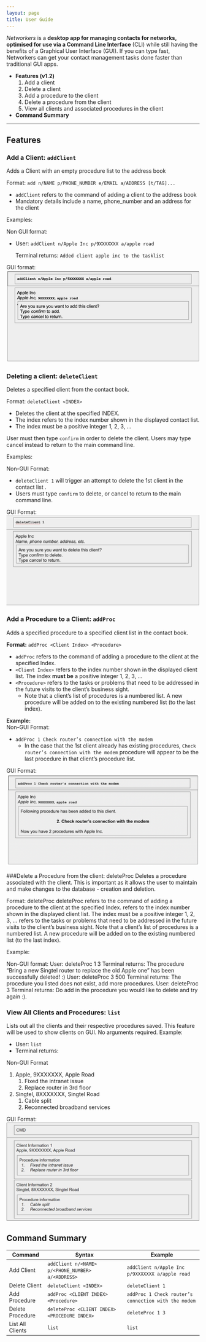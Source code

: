 ```yaml
---
layout: page
title: User Guide
---
```


*Networkers* is a **desktop app for managing contacts for networks, 
optimised for use via a Command Line Interface** (CLI) 
while still having the benefits of a Graphical User Interface (GUI). 
If you can type fast, Networkers can get your contact management tasks 
done faster than traditional GUI apps.


- **Features (v1.2)**
  1. Add a client
  2. Delete a client
  3. Add a procedure to the client
  4. Delete a procedure from the client
  5. View all clients and associated procedures in the client
- **Command Summary**




--------------------------------------------------------------------------------------------------------------------

## Features


### Add a Client: `addClient`

Adds a Client with an empty procedure list to the address book

Format: `add n/NAME p/PHONE_NUMBER e/EMAIL a/ADDRESS [t/TAG]...`
 - `addClient` refers to the command of adding a client to the address book
 - Mandatory details include a name, phone_number and an address for the client

Examples:

Non GUI format:
-  User: `addClient n/Apple Inc p/9XXXXXXX a/apple road`
   
   Terminal returns: `Added client apple inc to the tasklist`


GUI format:
    ![Ui](images/addClient.png)




### Deleting a client: `deleteClient`

Deletes a specified client from  the contact book.

Format: `deleteClient <INDEX>`

* Deletes the client at the specified INDEX.
* The index refers to the index number shown in the displayed contact list.
* The index must be a positive integer 1, 2, 3, …

User must then type `confirm` in order to delete the client. Users may type cancel instead to return to the main command line.

Examples:


Non-GUI Format:
* `deleteClient 1` will trigger an attempt to delete the 1st client in the contact list .
* Users must type `confirm` to delete, or cancel to return to the main command line.

GUI Format:
![list](images/deleteClient.png)


### Add a Procedure to a Client: `addProc`

Adds a specified procedure to a specified client list in the contact book.

**Format:** `addProc <Client Index> <Procedure>`
* `addProc` refers to the command of adding a procedure to the client at the specified Index.
* `<Client Index>` refers to the index number shown in the displayed client list. The index **must be** a positive integer 1, 2, 3, …​
* `<Procedure>` refers to the tasks or problems that need to be addressed in the future visits to the client’s business sight.
  * Note that a client’s list of procedures is a numbered list. A new procedure will be added on to the existing numbered list (to the last index).

**Example:** <br/>
Non-GUI Format:
* `addProc 1 Check router’s connection with the modem`
  * In the case that the 1st client already has existing procedures, `Check router’s connection with the modem` procedure will appear to be the last procedure in that client’s procedure list.

GUI Format:
![addProc](images/addProc.png)

###Delete a Procedure from the client: deleteProc
Deletes a procedure associated with the client. This is important as it allows the user to maintain and make changes to the database - creation and deletion.

Format: deleteProc <clientIndex> <Proc Index>
deleteProc refers to the command of adding a procedure to the client at the specified Index.
<Client Index> refers to the index number shown in the displayed client list. The index must be a positive integer 1, 2, 3, …​
<Procedure> refers to the tasks or problems that need to be addressed in the future visits to the client’s business sight.
Note that a client’s list of procedures is a numbered list. A new procedure will be added on to the existing numbered list (to the last index).

Example:

Non-GUI format:
User: deleteProc 1 3
Terminal returns: The procedure “Bring a new Singtel router to replace the old Apple one” has been successfully deleted! :)
User: deleteProc 3 500
Terminal returns: The procedure you listed does not exist, add more procedures.
User: deleteProc 3
Terminal returns: Do add in the procedure you would like to delete and try again :).

### View All Clients and Procedures: `list`

Lists out all the clients and their respective procedures saved. 
This feature will be used to show clients on GUI. No arguments required.
Example: 
- User: `list`
- Terminal returns: 

Non-GUI Format
1. Apple, 9XXXXXXX, Apple Road
    1. Fixed the intranet issue
    2. Replace router in 3rd floor
2. Singtel, 8XXXXXXX, Singtel Road
    1. Cable split
    2. Reconnected broadband services

GUI Format:
![list](images/list.png)


## Command Summary

| Command | Syntax | Example |
| --- | --- | --- |
| Add Client | `addClient n/<NAME> p/<PHONE_NUMBER> a/<ADDRESS>`| `addClient n/Apple Inc p/9XXXXXXX a/apple road` |
| Delete Client | `deleteClient <INDEX>` | `deleteClient 1` |
| Add Procedure | `addProc <CLIENT INDEX> <Procedure>` | `addProc 1 Check router’s connection with the modem` |
| Delete Procedure | `deleteProc <CLIENT INDEX> <PROCEDURE INDEX>` | `deleteProc 1 3` |
| List All Clients | `list` | `list` |

